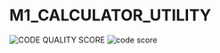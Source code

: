 # M1_CALCULATOR_UTILITY
![CODE QUALITY SCORE](https://api.codiga.io/project/30927/score/svg)
![code score](https://api.codiga.io/project/30927/status/svg)
